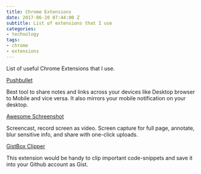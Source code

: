 ```yaml
---
title: Chrome Extensions
date: 2017-06-20 07:44:00 Z
subtitle: List of extensions that I use
categories:
- technology
tags:
- chrome
- extensions
---
```


List of useful Chrome Extensions that I use.

[Pushbullet](https://www.pushbullet.com/)

Best tool to share notes and links across your devices like Desktop browser to Mobile and vice versa. It also mirrors your mobile notification on your desktop.

[Awesome Schreenshot](https://chrome.google.com/webstore/detail/awesome-screenshot-screen/nlipoenfbbikpbjkfpfillcgkoblgpmj)

Screencast, record screen as video. Screen capture for full page, annotate, blur sensitive info, and share with one-click uploads.

[GistBox Clipper](https://chrome.google.com/webstore/detail/gistbox-clipper/cejmhmbmafamjegaebkjhnckhepgmido)

This extension would be handy to clip important code-snippets and save it into your Github account as Gist.
